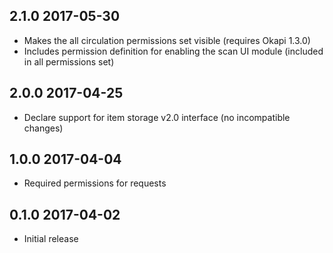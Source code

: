 ## 2.1.0 2017-05-30

* Makes the all circulation permissions set visible (requires Okapi 1.3.0)
* Includes permission definition for enabling the scan UI module (included in all permissions set)

## 2.0.0 2017-04-25

* Declare support for item storage v2.0 interface (no incompatible changes)

## 1.0.0 2017-04-04

* Required permissions for requests

## 0.1.0 2017-04-02

* Initial release
